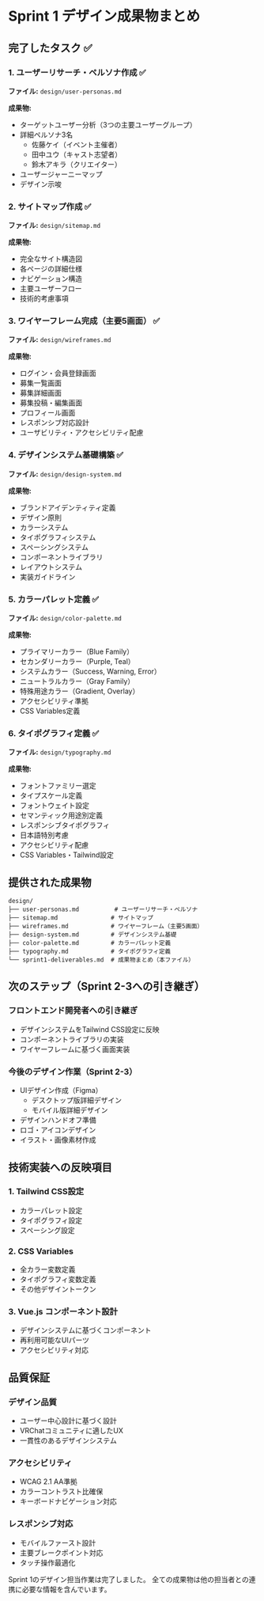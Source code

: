# Sprint 1 デザイン成果物まとめ

## 完了したタスク ✅

### 1. ユーザーリサーチ・ペルソナ作成 ✅
**ファイル:** `design/user-personas.md`

**成果物:**
- ターゲットユーザー分析（3つの主要ユーザーグループ）
- 詳細ペルソナ3名
  - 佐藤ケイ（イベント主催者）
  - 田中ユウ（キャスト志望者）
  - 鈴木アキラ（クリエイター）
- ユーザージャーニーマップ
- デザイン示唆

### 2. サイトマップ作成 ✅
**ファイル:** `design/sitemap.md`

**成果物:**
- 完全なサイト構造図
- 各ページの詳細仕様
- ナビゲーション構造
- 主要ユーザーフロー
- 技術的考慮事項

### 3. ワイヤーフレーム完成（主要5画面） ✅
**ファイル:** `design/wireframes.md`

**成果物:**
- ログイン・会員登録画面
- 募集一覧画面
- 募集詳細画面
- 募集投稿・編集画面
- プロフィール画面
- レスポンシブ対応設計
- ユーザビリティ・アクセシビリティ配慮

### 4. デザインシステム基礎構築 ✅
**ファイル:** `design/design-system.md`

**成果物:**
- ブランドアイデンティティ定義
- デザイン原則
- カラーシステム
- タイポグラフィシステム
- スペーシングシステム
- コンポーネントライブラリ
- レイアウトシステム
- 実装ガイドライン

### 5. カラーパレット定義 ✅
**ファイル:** `design/color-palette.md`

**成果物:**
- プライマリーカラー（Blue Family）
- セカンダリーカラー（Purple, Teal）
- システムカラー（Success, Warning, Error）
- ニュートラルカラー（Gray Family）
- 特殊用途カラー（Gradient, Overlay）
- アクセシビリティ準拠
- CSS Variables定義

### 6. タイポグラフィ定義 ✅
**ファイル:** `design/typography.md`

**成果物:**
- フォントファミリー選定
- タイプスケール定義
- フォントウェイト設定
- セマンティック用途別定義
- レスポンシブタイポグラフィ
- 日本語特別考慮
- アクセシビリティ配慮
- CSS Variables・Tailwind設定

## 提供された成果物

```
design/
├── user-personas.md          # ユーザーリサーチ・ペルソナ
├── sitemap.md               # サイトマップ
├── wireframes.md            # ワイヤーフレーム（主要5画面）
├── design-system.md         # デザインシステム基礎
├── color-palette.md         # カラーパレット定義
├── typography.md            # タイポグラフィ定義
└── sprint1-deliverables.md  # 成果物まとめ（本ファイル）
```

## 次のステップ（Sprint 2-3への引き継ぎ）

### フロントエンド開発者への引き継ぎ
- デザインシステムをTailwind CSS設定に反映
- コンポーネントライブラリの実装
- ワイヤーフレームに基づく画面実装

### 今後のデザイン作業（Sprint 2-3）
- UIデザイン作成（Figma）
  - デスクトップ版詳細デザイン
  - モバイル版詳細デザイン
- デザインハンドオフ準備
- ロゴ・アイコンデザイン
- イラスト・画像素材作成

## 技術実装への反映項目

### 1. Tailwind CSS設定
- カラーパレット設定
- タイポグラフィ設定
- スペーシング設定

### 2. CSS Variables
- 全カラー変数定義
- タイポグラフィ変数定義
- その他デザイントークン

### 3. Vue.js コンポーネント設計
- デザインシステムに基づくコンポーネント
- 再利用可能なUIパーツ
- アクセシビリティ対応

## 品質保証

### デザイン品質
- ユーザー中心設計に基づく設計
- VRChatコミュニティに適したUX
- 一貫性のあるデザインシステム

### アクセシビリティ
- WCAG 2.1 AA準拠
- カラーコントラスト比確保
- キーボードナビゲーション対応

### レスポンシブ対応
- モバイルファースト設計
- 主要ブレークポイント対応
- タッチ操作最適化

Sprint 1のデザイン担当作業は完了しました。
全ての成果物は他の担当者との連携に必要な情報を含んでいます。